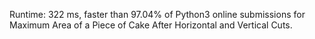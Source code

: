 Runtime: 322 ms, faster than 97.04% of Python3 online submissions for Maximum Area of a Piece of Cake After Horizontal and Vertical Cuts.
​